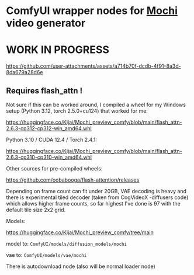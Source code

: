 # ComfyUI wrapper nodes for [Mochi](https://github.com/genmoai/models) video generator


# WORK IN PROGRESS

https://github.com/user-attachments/assets/a714b70f-dcdb-4f91-8a3d-8da679a28d6e


## Requires flash_attn !
Not sure if this can be worked around, I compiled a wheel for my Windows setup (Python 3.12, torch 2.5.0+cu124) that worked for me:

https://huggingface.co/Kijai/Mochi_preview_comfy/blob/main/flash_attn-2.6.3-cp312-cp312-win_amd64.whl

Python 3.10 / CUDA 12.4 / Torch 2.4.1:

https://huggingface.co/Kijai/Mochi_preview_comfy/blob/main/flash_attn-2.6.3-cp310-cp310-win_amd64.whl

Other sources for pre-compiled wheels:

https://github.com/oobabooga/flash-attention/releases

Depending on frame count can fit under 20GB, VAE decoding is heavy and there is experimental tiled decoder (taken from CogVideoX -diffusers code) which allows higher frame counts, so far highest I've done is 97 with the default tile size 2x2 grid.

Models:

https://huggingface.co/Kijai/Mochi_preview_comfy/tree/main

model to: `ComfyUI/models/diffusion_models/mochi`

vae to: `ComfyUI/models/vae/mochi`

There is autodownload node (also will be normal loader node)
